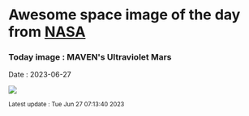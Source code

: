 
# Awesome space image of the day from [NASA](https://api.nasa.gov/)

### Today image : MAVEN's Ultraviolet Mars
Date : 2023-06-27

![](https://apod.nasa.gov/apod/image/2306/MavenMars2panel.png)

<small>Latest update : Tue Jun 27 07:13:40 2023</small>
        